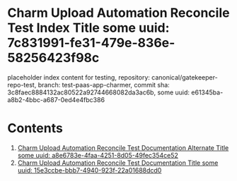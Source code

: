 # Charm Upload Automation Reconcile Test Index Title some uuid: 7c831991-fe31-479e-836e-58256423f98c
 placeholder index content for testing,  repository: canonical/gatekeeper-repo-test,  branch: test-paas-app-charmer,  commit sha: 3c8faec8884132ac80522a92744668082da3ac6b,  some uuid: e61345ba-a8b2-4bbc-a687-0ed4e4fbc386

# Contents

1. [Charm Upload Automation Reconcile Test Documentation Alternate Title some uuid: a8e6783e-4faa-4251-8d05-49fec354ce52](alternate-doc.md)
1. [Charm Upload Automation Reconcile Test Documentation Title some uuid: 15e3ccbe-bbb7-4940-923f-22a01688dcd0](doc.md)